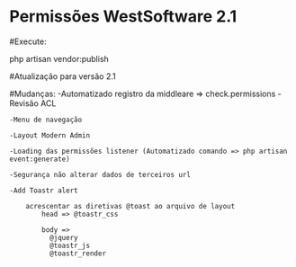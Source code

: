 <h1>Permissões WestSoftware 2.1</h1>

#Execute: 

php artisan vendor:publish 


#Atualização para versão 2.1

#Mudanças:
    -Automatizado registro da middleare => check.permissions
    -Revisão ACL

    -Menu de navegação

    -Layout Modern Admin

    -Loading das permissões listener (Automatizado comando => php artisan event:generate)

    -Segurança não alterar dados de terceiros url

    -Add Toastr alert

        acrescentar as diretivas @toast ao arquivo de layout
            head => @toastr_css
            
            body =>
              @jquery
              @toastr_js
              @toastr_render
    